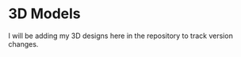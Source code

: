 3D Models
=====================
I will be adding my 3D designs here in the repository to track version changes. 
